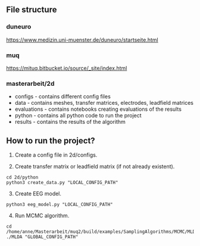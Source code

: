 ## File structure
### duneuro
https://www.medizin.uni-muenster.de/duneuro/startseite.html

### muq
https://mituq.bitbucket.io/source/_site/index.html

### masterarbeit/2d
* configs - contains different config files
* data - contains meshes, transfer matrices, electrodes, leadfield matrices 
* evaluations - contains notebooks creating evaluations of the results
* python - contains all python code to run the project
* results - contains the results of the algorithm


## How to run the project?
1. Create a config file in 2d/configs.

2. Create transfer matrix or leadfield matrix (if not already existent).
```
cd 2d/python
python3 create_data.py "LOCAL_CONFIG_PATH"
```

3. Create EEG model.
```
python3 eeg_model.py "LOCAL_CONFIG_PATH"
```

4. Run MCMC algorithm.
```
cd /home/anne/Masterarbeit/muq2/build/examples/SamplingAlgorithms/MCMC/MLDA/cpp
./MLDA "GLOBAL_CONFIG_PATH"
```
